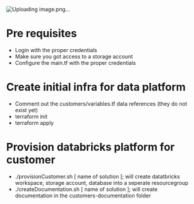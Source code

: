 ![Uploading image.png…]()


# Pre requisites

- Login with the proper credentials
- Make sure you got access to a storage account 
- Configure the main.tf with the proper credentials
 
# Create initial infra for data platform

- Comment out the customers/variables.tf data references (they do not exist yet)
- terraform init
- terraform apply

# Provision databricks platform for customer

- ./provisionCustomer.sh [ name of solution ]; will create datatbricks workspace, storage account, database into a seperate resourcegroup
- ./createDocumentation.sh [ name of solution ]; will create documentation in the customers-documentation folder

